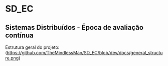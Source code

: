 # SD_EC
## Sistemas Distribuídos - Época de avaliação contínua

Estrutura geral do projeto:
(https://github.com/TheMindlessMan/SD_EC/blob/dev/docs/general_structure.png)